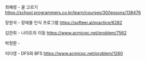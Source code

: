 최혜령 - 귤 고르기 https://school.programmers.co.kr/learn/courses/30/lessons/138476

장원석 - 장애물 인식 프로그램 https://softeer.ai/practice/6282

김찬희 - 나이트의 이동 https://www.acmicpc.net/problem/7562

박정환 - 

이다영 - DFS와 BFS https://www.acmicpc.net/problem/1260
